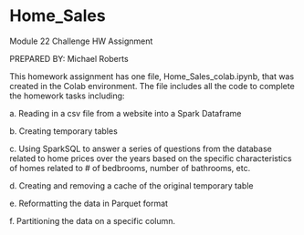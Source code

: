 # Home_Sales
Module 22 Challenge HW Assignment

PREPARED BY: Michael Roberts

This homework assignment has one file, Home_Sales_colab.ipynb, that was created in the Colab environment. The file includes all the 
code to complete the homework tasks including:
  
  a. Reading in a csv file from a website into a Spark Dataframe
  
  b. Creating temporary tables
  
  c. Using SparkSQL to answer a series of questions from the database related to home prices over the years based on the specific characteristics
  of homes related to # of bedbrooms, number of bathrooms, etc.
  
  d. Creating and removing a cache of the original temporary table
  
  e. Reformatting the data in Parquet format
  
  f. Partitioning the data on a specific column.
  
